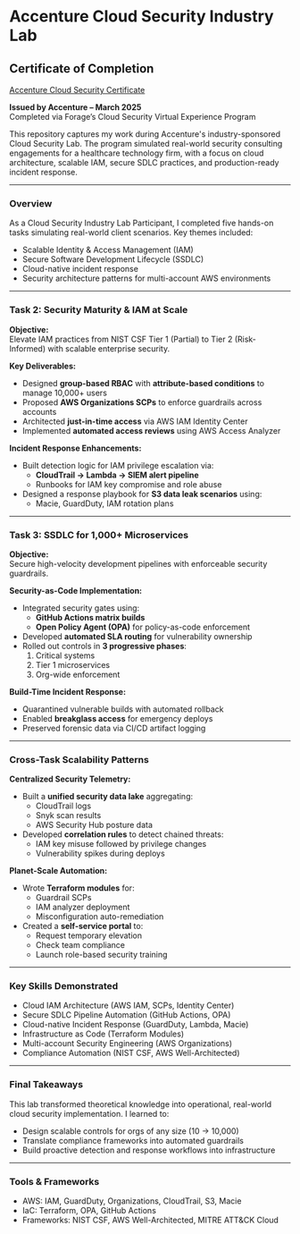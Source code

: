 # Accenture Cloud Security Industry Lab
##  Certificate of Completion  

[Accenture Cloud Security Certificate](https://github.com/YeranG30/Accenture-Cloud-Security-/blob/main/AccentureCloudSecurityCertificate.pdf)

**Issued by Accenture – March 2025**  
Completed via Forage’s Cloud Security Virtual Experience Program

This repository captures my work during Accenture's industry-sponsored Cloud Security Lab. The program simulated real-world security consulting engagements for a healthcare technology firm, with a focus on cloud architecture, scalable IAM, secure SDLC practices, and production-ready incident response.

---

###  Overview

As a Cloud Security Industry Lab Participant, I completed five hands-on tasks simulating real-world client scenarios. Key themes included:

* Scalable Identity & Access Management (IAM)
* Secure Software Development Lifecycle (SSDLC)
* Cloud-native incident response
* Security architecture patterns for multi-account AWS environments

---

###  Task 2: Security Maturity & IAM at Scale

**Objective:**  
Elevate IAM practices from NIST CSF Tier 1 (Partial) to Tier 2 (Risk-Informed) with scalable enterprise security.

**Key Deliverables:**
* Designed **group-based RBAC** with **attribute-based conditions** to manage 10,000+ users
* Proposed **AWS Organizations SCPs** to enforce guardrails across accounts
* Architected **just-in-time access** via AWS IAM Identity Center
* Implemented **automated access reviews** using AWS Access Analyzer

**Incident Response Enhancements:**
* Built detection logic for IAM privilege escalation via:
  * **CloudTrail → Lambda → SIEM alert pipeline**
  * Runbooks for IAM key compromise and role abuse
* Designed a response playbook for **S3 data leak scenarios** using:
  * Macie, GuardDuty, IAM rotation plans

---

###  Task 3: SSDLC for 1,000+ Microservices

**Objective:**  
Secure high-velocity development pipelines with enforceable security guardrails.

**Security-as-Code Implementation:**
* Integrated security gates using:
  * **GitHub Actions matrix builds**
  * **Open Policy Agent (OPA)** for policy-as-code enforcement
* Developed **automated SLA routing** for vulnerability ownership
* Rolled out controls in **3 progressive phases**:
  1. Critical systems
  2. Tier 1 microservices
  3. Org-wide enforcement

**Build-Time Incident Response:**
* Quarantined vulnerable builds with automated rollback
* Enabled **breakglass access** for emergency deploys
* Preserved forensic data via CI/CD artifact logging

---

###  Cross-Task Scalability Patterns

**Centralized Security Telemetry:**
* Built a **unified security data lake** aggregating:
  * CloudTrail logs
  * Snyk scan results
  * AWS Security Hub posture data
* Developed **correlation rules** to detect chained threats:
  * IAM key misuse followed by privilege changes
  * Vulnerability spikes during deploys

**Planet-Scale Automation:**
* Wrote **Terraform modules** for:
  * Guardrail SCPs
  * IAM analyzer deployment
  * Misconfiguration auto-remediation
* Created a **self-service portal** to:
  * Request temporary elevation
  * Check team compliance
  * Launch role-based security training

---

###  Key Skills Demonstrated

* Cloud IAM Architecture (AWS IAM, SCPs, Identity Center)
* Secure SDLC Pipeline Automation (GitHub Actions, OPA)
* Cloud-native Incident Response (GuardDuty, Lambda, Macie)
* Infrastructure as Code (Terraform Modules)
* Multi-account Security Engineering (AWS Organizations)
* Compliance Automation (NIST CSF, AWS Well-Architected)

---

### Final Takeaways

This lab transformed theoretical knowledge into operational, real-world cloud security implementation. I learned to:

* Design scalable controls for orgs of any size (10 → 10,000)
* Translate compliance frameworks into automated guardrails
* Build proactive detection and response workflows into infrastructure

---

### Tools & Frameworks

* AWS: IAM, GuardDuty, Organizations, CloudTrail, S3, Macie
* IaC: Terraform, OPA, GitHub Actions
* Frameworks: NIST CSF, AWS Well-Architected, MITRE ATT&CK Cloud

